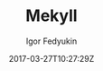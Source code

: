 ---
title: "Mekyll"
github: https://github.com/ifedyukin/Mekyll
demo: https://ifedyukin.github.io/Mekyll
author: Igor Fedyukin

ssg:
  - Jekyll
cms:
  - No Cms
date: 2017-03-27T10:27:29Z
github_branch: master
stale: true
---